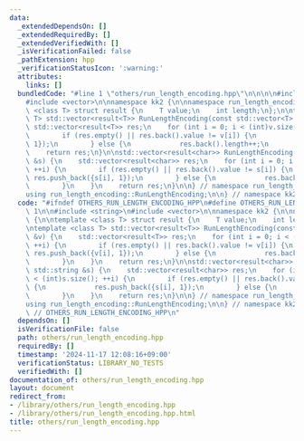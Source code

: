 ```yaml
---
data:
  _extendedDependsOn: []
  _extendedRequiredBy: []
  _extendedVerifiedWith: []
  _isVerificationFailed: false
  _pathExtension: hpp
  _verificationStatusIcon: ':warning:'
  attributes:
    links: []
  bundledCode: "#line 1 \"others/run_length_encoding.hpp\"\n\n\n\n#include <string>\n\
    #include <vector>\n\nnamespace kk2 {\n\nnamespace run_length_encoding {\n\ntemplate\
    \ <class T> struct result {\n    T value;\n    int length;\n};\n\ntemplate <class\
    \ T> std::vector<result<T>> RunLengthEncoding(const std::vector<T> &v) {\n   \
    \ std::vector<result<T>> res;\n    for (int i = 0; i < (int)v.size(); ++i) {\n\
    \        if (res.empty() || res.back().value != v[i]) {\n            res.push_back({v[i],\
    \ 1});\n        } else {\n            res.back().length++;\n        }\n    }\n\
    \    return res;\n}\n\nstd::vector<result<char>> RunLengthEncoding(const std::string\
    \ &s) {\n    std::vector<result<char>> res;\n    for (int i = 0; i < (int)s.size();\
    \ ++i) {\n        if (res.empty() || res.back().value != s[i]) {\n           \
    \ res.push_back({s[i], 1});\n        } else {\n            res.back().length++;\n\
    \        }\n    }\n    return res;\n}\n\n} // namespace run_length_encoding\n\n\
    using run_length_encoding::RunLengthEncoding;\n\n} // namespace kk2\n\n\n"
  code: "#ifndef OTHERS_RUN_LENGTH_ENCODING_HPP\n#define OTHERS_RUN_LENGTH_ENCODING_HPP\
    \ 1\n\n#include <string>\n#include <vector>\n\nnamespace kk2 {\n\nnamespace run_length_encoding\
    \ {\n\ntemplate <class T> struct result {\n    T value;\n    int length;\n};\n\
    \ntemplate <class T> std::vector<result<T>> RunLengthEncoding(const std::vector<T>\
    \ &v) {\n    std::vector<result<T>> res;\n    for (int i = 0; i < (int)v.size();\
    \ ++i) {\n        if (res.empty() || res.back().value != v[i]) {\n           \
    \ res.push_back({v[i], 1});\n        } else {\n            res.back().length++;\n\
    \        }\n    }\n    return res;\n}\n\nstd::vector<result<char>> RunLengthEncoding(const\
    \ std::string &s) {\n    std::vector<result<char>> res;\n    for (int i = 0; i\
    \ < (int)s.size(); ++i) {\n        if (res.empty() || res.back().value != s[i])\
    \ {\n            res.push_back({s[i], 1});\n        } else {\n            res.back().length++;\n\
    \        }\n    }\n    return res;\n}\n\n} // namespace run_length_encoding\n\n\
    using run_length_encoding::RunLengthEncoding;\n\n} // namespace kk2\n\n#endif\
    \ // OTHERS_RUN_LENGTH_ENCODING_HPP\n"
  dependsOn: []
  isVerificationFile: false
  path: others/run_length_encoding.hpp
  requiredBy: []
  timestamp: '2024-11-17 12:08:16+09:00'
  verificationStatus: LIBRARY_NO_TESTS
  verifiedWith: []
documentation_of: others/run_length_encoding.hpp
layout: document
redirect_from:
- /library/others/run_length_encoding.hpp
- /library/others/run_length_encoding.hpp.html
title: others/run_length_encoding.hpp
---
```

